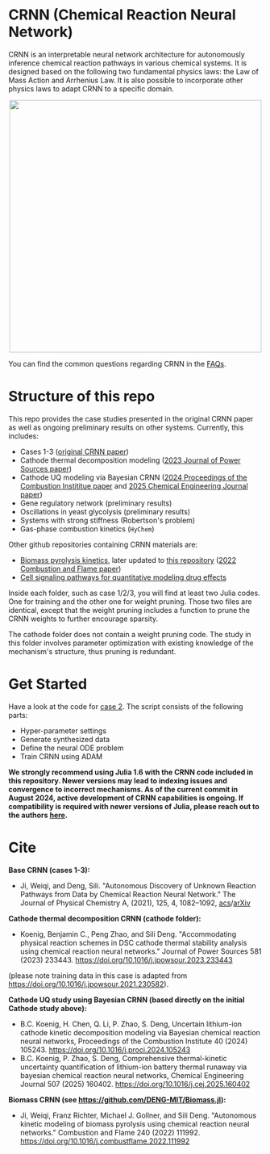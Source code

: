 # CRNN (Chemical Reaction Neural Network)

CRNN is an interpretable neural network architecture for autonomously inference chemical reaction pathways in various chemical systems. It is designed based on the following two fundamental physics laws: the Law of Mass Action and Arrhenius Law. It is also possible to incorporate other physics laws to adapt CRNN to a specific domain.

<p align="center">
<img src="./assets/CRNN_TOC.png" width="500">
</p>

You can find the common questions regarding CRNN in the [FAQs](https://github.com/DENG-MIT/CRNN/wiki/FAQs).

# Structure of this repo

This repo provides the case studies presented in the original CRNN paper as well as ongoing preliminary results on other systems. Currently, this includes:

* Cases 1-3 ([original CRNN paper](https://pubs.acs.org/doi/full/10.1021/acs.jpca.0c09316))
* Cathode thermal decomposition modeling ([2023 Journal of Power Sources paper](https://doi.org/10.1016/j.jpowsour.2023.233443))
* Cathode UQ modeling via Bayesian CRNN ([2024 Proceedings of the Combustion Instititue paper](https://doi.org/10.1016/j.proci.2024.105243) and [2025 Chemical Engineering Journal paper](https://doi.org/10.1016/j.cej.2025.160402))
* Gene regulatory network (preliminary results)
* Oscillations in yeast glycolysis (preliminary results)
* Systems with strong stiffness (Robertson's problem)
* Gas-phase combustion kinetics (`HyChem`)

Other github repositories containing CRNN materials are:

* [Biomass pyrolysis kinetics](https://github.com/DENG-MIT/CRNN-Pyrolysis), later updated to [this repository](https://github.com/DENG-MIT/Biomass.jl) ([2022 Combustion and Flame paper](https://doi.org/10.1016/j.combustflame.2022.111992))
* [Cell signaling pathways for quantitative modeling drug effects](https://github.com/jiweiqi/CellBox.jl)

Inside each folder, such as case 1/2/3, you will find at least two Julia codes. One for training and the other one for weight pruning. Those two files are identical, except that the weight pruning includes a function to prune the CRNN weights to further encourage sparsity.

The cathode folder does not contain a weight pruning code. The study in this folder involves parameter optimization with existing knowledge of the mechanism's structure, thus pruning is redundant.

# Get Started

Have a look at the code for [case 2](https://github.com/DENG-MIT/CRNN/blob/main/case2/case2.jl). The script consists of the following parts:
* Hyper-parameter settings
* Generate synthesized data
* Define the neural ODE problem
* Train CRNN using ADAM

**We strongly recommend using Julia 1.6 with the CRNN code included in this repository. Newer versions may lead to indexing issues and convergence to incorrect mechanisms. As of the current commit in August 2024, active development of CRNN capabilities is ongoing. If compatibility is required with newer versions of Julia, please reach out to the authors [here](https://deng.mit.edu/people.html).**

# Cite
**Base CRNN (cases 1-3):**

- Ji, Weiqi, and Deng, Sili. "Autonomous Discovery of Unknown Reaction Pathways from Data by Chemical Reaction Neural Network." The Journal of Physical Chemistry A, (2021), 125, 4, 1082–1092, [acs](https://pubs.acs.org/doi/full/10.1021/acs.jpca.0c09316)/[arXiv](https://arxiv.org/abs/2002.09062)


**Cathode thermal decomposition CRNN (cathode folder):**
- Koenig, Benjamin C., Peng Zhao, and Sili Deng. "Accommodating physical reaction schemes in DSC cathode thermal stability analysis using chemical reaction neural networks." Journal of Power Sources 581 (2023) 233443. https://doi.org/10.1016/j.jpowsour.2023.233443 

(please note training data in this case is adapted from https://doi.org/10.1016/j.jpowsour.2021.230582).

**Cathode UQ study using Bayesian CRNN (based directly on the initial Cathode study above):** 
- B.C. Koenig, H. Chen, Q. Li, P. Zhao, S. Deng, Uncertain lithium-ion cathode kinetic decomposition modeling via Bayesian chemical reaction neural networks, Proceedings of the Combustion Institute 40 (2024) 105243. https://doi.org/10.1016/j.proci.2024.105243
- B.C. Koenig, P. Zhao, S. Deng, Comprehensive thermal-kinetic uncertainty quantification of lithium-ion battery thermal runaway via bayesian chemical reaction neural networks, Chemical Engineering Journal 507 (2025) 160402. https://doi.org/10.1016/j.cej.2025.160402


**Biomass CRNN (see https://github.com/DENG-MIT/Biomass.jl):**

- Ji, Weiqi, Franz Richter, Michael J. Gollner, and Sili Deng. "Autonomous kinetic modeling of biomass pyrolysis using chemical reaction neural networks." Combustion and Flame 240 (2022) 111992. https://doi.org/10.1016/j.combustflame.2022.111992
